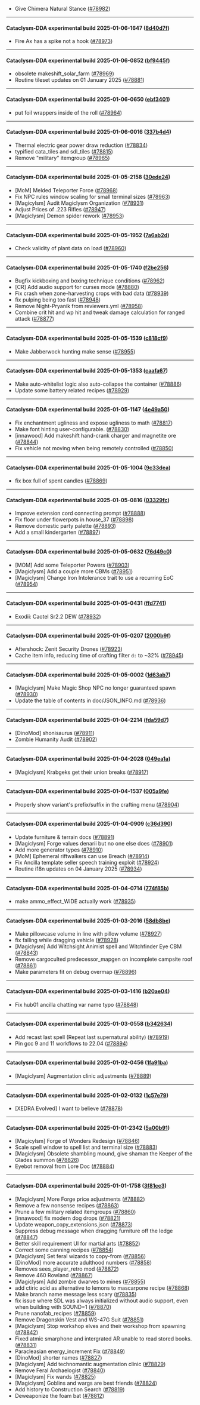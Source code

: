 * Give Chimera Natural Stance ([#78982](https://github.com/CleverRaven/Cataclysm-DDA/pull/78982))

---

#### Cataclysm-DDA experimental build 2025-01-06-1647 ([8d40d7f](https://github.com/CleverRaven/Cataclysm-DDA/releases/tag/cdda-experimental-2025-01-06-1647))

* Fire Ax has a spike not a hook ([#78973](https://github.com/CleverRaven/Cataclysm-DDA/pull/78973))

---

#### Cataclysm-DDA experimental build 2025-01-06-0852 ([bf9445f](https://github.com/CleverRaven/Cataclysm-DDA/releases/tag/cdda-experimental-2025-01-06-0852))

* obsolete makeshift_solar_farm ([#78969](https://github.com/CleverRaven/Cataclysm-DDA/pull/78969))
* Routine tileset updates on 01 January 2025 ([#78881](https://github.com/CleverRaven/Cataclysm-DDA/pull/78881))

---

#### Cataclysm-DDA experimental build 2025-01-06-0650 ([ebf3401](https://github.com/CleverRaven/Cataclysm-DDA/releases/tag/cdda-experimental-2025-01-06-0650))

* put foil wrappers inside of the roll ([#78964](https://github.com/CleverRaven/Cataclysm-DDA/pull/78964))

---

#### Cataclysm-DDA experimental build 2025-01-06-0016 ([337b4d4](https://github.com/CleverRaven/Cataclysm-DDA/releases/tag/cdda-experimental-2025-01-06-0016))

* Thermal electric gear power draw reduction ([#78834](https://github.com/CleverRaven/Cataclysm-DDA/pull/78834))
* typified cata_tiles and sdl_tiles ([#78815](https://github.com/CleverRaven/Cataclysm-DDA/pull/78815))
* Remove "military" itemgroup ([#78965](https://github.com/CleverRaven/Cataclysm-DDA/pull/78965))

---

#### Cataclysm-DDA experimental build 2025-01-05-2158 ([30ede24](https://github.com/CleverRaven/Cataclysm-DDA/releases/tag/cdda-experimental-2025-01-05-2158))

* [MoM] Melded Teleporter Force ([#78968](https://github.com/CleverRaven/Cataclysm-DDA/pull/78968))
* Fix NPC rules window scaling for small terminal sizes ([#78963](https://github.com/CleverRaven/Cataclysm-DDA/pull/78963))
* [Magicylsm] Audit Magiclysm Organization ([#78931](https://github.com/CleverRaven/Cataclysm-DDA/pull/78931))
* Adjust Prices of .223 Rifles ([#78947](https://github.com/CleverRaven/Cataclysm-DDA/pull/78947))
* [Magiclysm] Demon spider rework ([#78953](https://github.com/CleverRaven/Cataclysm-DDA/pull/78953))

---

#### Cataclysm-DDA experimental build 2025-01-05-1952 ([7a6ab2d](https://github.com/CleverRaven/Cataclysm-DDA/releases/tag/cdda-experimental-2025-01-05-1952))

* Check validity of plant data on load ([#78960](https://github.com/CleverRaven/Cataclysm-DDA/pull/78960))

---

#### Cataclysm-DDA experimental build 2025-01-05-1740 ([f2be256](https://github.com/CleverRaven/Cataclysm-DDA/releases/tag/cdda-experimental-2025-01-05-1740))

* Bugfix kickboxing and boxing technique conditions ([#78962](https://github.com/CleverRaven/Cataclysm-DDA/pull/78962))
* [CR] Add audio support for curses mode ([#78880](https://github.com/CleverRaven/Cataclysm-DDA/pull/78880))
* Fix crash when zone-harvesting crops with bad data ([#78939](https://github.com/CleverRaven/Cataclysm-DDA/pull/78939))
* fix pulping being too fast ([#78948](https://github.com/CleverRaven/Cataclysm-DDA/pull/78948))
* Remove Night-Pryanik from reviewers.yml ([#78958](https://github.com/CleverRaven/Cataclysm-DDA/pull/78958))
* Combine crit hit and wp hit and tweak damage calculation for ranged attack ([#78877](https://github.com/CleverRaven/Cataclysm-DDA/pull/78877))

---

#### Cataclysm-DDA experimental build 2025-01-05-1539 ([c818cf9](https://github.com/CleverRaven/Cataclysm-DDA/releases/tag/cdda-experimental-2025-01-05-1539))

* Make Jabberwock hunting make sense ([#78955](https://github.com/CleverRaven/Cataclysm-DDA/pull/78955))

---

#### Cataclysm-DDA experimental build 2025-01-05-1353 ([caafa67](https://github.com/CleverRaven/Cataclysm-DDA/releases/tag/cdda-experimental-2025-01-05-1353))

* Make auto-whitelist logic also auto-collapse the container ([#78886](https://github.com/CleverRaven/Cataclysm-DDA/pull/78886))
* Update some battery related recipes ([#78929](https://github.com/CleverRaven/Cataclysm-DDA/pull/78929))

---

#### Cataclysm-DDA experimental build 2025-01-05-1147 ([4e49a50](https://github.com/CleverRaven/Cataclysm-DDA/releases/tag/cdda-experimental-2025-01-05-1147))

* Fix enchantment ugliness and expose ugliness to math ([#78817](https://github.com/CleverRaven/Cataclysm-DDA/pull/78817))
* Make font hinting user-configurable. ([#78830](https://github.com/CleverRaven/Cataclysm-DDA/pull/78830))
* [innawood] Add makeshift hand-crank charger and magnetite ore ([#78844](https://github.com/CleverRaven/Cataclysm-DDA/pull/78844))
* Fix vehicle not moving when being remotely controlled ([#78850](https://github.com/CleverRaven/Cataclysm-DDA/pull/78850))

---

#### Cataclysm-DDA experimental build 2025-01-05-1004 ([9c33dea](https://github.com/CleverRaven/Cataclysm-DDA/releases/tag/cdda-experimental-2025-01-05-1004))

* fix box full of spent candles ([#78869](https://github.com/CleverRaven/Cataclysm-DDA/pull/78869))

---

#### Cataclysm-DDA experimental build 2025-01-05-0816 ([03329fc](https://github.com/CleverRaven/Cataclysm-DDA/releases/tag/cdda-experimental-2025-01-05-0816))

* Improve extension cord connecting prompt ([#78888](https://github.com/CleverRaven/Cataclysm-DDA/pull/78888))
* Fix floor under flowerpots in house_37 ([#78898](https://github.com/CleverRaven/Cataclysm-DDA/pull/78898))
* Remove domestic party palette ([#78893](https://github.com/CleverRaven/Cataclysm-DDA/pull/78893))
* Add a small kindergarten ([#78897](https://github.com/CleverRaven/Cataclysm-DDA/pull/78897))

---

#### Cataclysm-DDA experimental build 2025-01-05-0632 ([76d49c0](https://github.com/CleverRaven/Cataclysm-DDA/releases/tag/cdda-experimental-2025-01-05-0632))

* [MOM] Add some Teleporter Powers ([#78903](https://github.com/CleverRaven/Cataclysm-DDA/pull/78903))
* [Magiclysm] Add a couple more CBMs ([#78951](https://github.com/CleverRaven/Cataclysm-DDA/pull/78951))
* [Magiclysm] Change Iron Intolerance trait to use a recurring EoC ([#78954](https://github.com/CleverRaven/Cataclysm-DDA/pull/78954))

---

#### Cataclysm-DDA experimental build 2025-01-05-0431 ([ffd7741](https://github.com/CleverRaven/Cataclysm-DDA/releases/tag/cdda-experimental-2025-01-05-0431))

* Exodii: Caotel Sr2.2 DEW ([#78932](https://github.com/CleverRaven/Cataclysm-DDA/pull/78932))

---

#### Cataclysm-DDA experimental build 2025-01-05-0207 ([2000b9f](https://github.com/CleverRaven/Cataclysm-DDA/releases/tag/cdda-experimental-2025-01-05-0207))

* Aftershock: Zenit Security Drones ([#78923](https://github.com/CleverRaven/Cataclysm-DDA/pull/78923))
* Cache item info, reducing time of crafting filter `d:` to ~32% ([#78945](https://github.com/CleverRaven/Cataclysm-DDA/pull/78945))

---

#### Cataclysm-DDA experimental build 2025-01-05-0002 ([1d63ab7](https://github.com/CleverRaven/Cataclysm-DDA/releases/tag/cdda-experimental-2025-01-05-0002))

* [Magiclysm] Make Magic Shop NPC no longer guaranteed spawn ([#78930](https://github.com/CleverRaven/Cataclysm-DDA/pull/78930))
* Update the table of contents in doc/JSON_INFO.md ([#78936](https://github.com/CleverRaven/Cataclysm-DDA/pull/78936))

---

#### Cataclysm-DDA experimental build 2025-01-04-2214 ([fda59d7](https://github.com/CleverRaven/Cataclysm-DDA/releases/tag/cdda-experimental-2025-01-04-2214))

* [DinoMod] shonisaurus ([#78911](https://github.com/CleverRaven/Cataclysm-DDA/pull/78911))
* Zombie Humanity Audit ([#78902](https://github.com/CleverRaven/Cataclysm-DDA/pull/78902))

---

#### Cataclysm-DDA experimental build 2025-01-04-2028 ([049ea1a](https://github.com/CleverRaven/Cataclysm-DDA/releases/tag/cdda-experimental-2025-01-04-2028))

* [Magiclysm] Krabgeks get their union breaks ([#78917](https://github.com/CleverRaven/Cataclysm-DDA/pull/78917))

---

#### Cataclysm-DDA experimental build 2025-01-04-1537 ([005a9fe](https://github.com/CleverRaven/Cataclysm-DDA/releases/tag/cdda-experimental-2025-01-04-1537))

* Properly show variant's prefix/suffix in the crafting menu ([#78904](https://github.com/CleverRaven/Cataclysm-DDA/pull/78904))

---

#### Cataclysm-DDA experimental build 2025-01-04-0909 ([c36d390](https://github.com/CleverRaven/Cataclysm-DDA/releases/tag/cdda-experimental-2025-01-04-0909))

* Update furniture & terrain docs ([#78891](https://github.com/CleverRaven/Cataclysm-DDA/pull/78891))
* [Magiclysm] Forge values denarii but no one else does ([#78901](https://github.com/CleverRaven/Cataclysm-DDA/pull/78901))
* Add more generator types ([#78910](https://github.com/CleverRaven/Cataclysm-DDA/pull/78910))
* [MoM] Ephemeral riftwalkers can use Breach ([#78914](https://github.com/CleverRaven/Cataclysm-DDA/pull/78914))
* Fix Ancilla template seller speech training exploit ([#78924](https://github.com/CleverRaven/Cataclysm-DDA/pull/78924))
* Routine i18n updates on 04 January 2025 ([#78934](https://github.com/CleverRaven/Cataclysm-DDA/pull/78934))

---

#### Cataclysm-DDA experimental build 2025-01-04-0714 ([774f85b](https://github.com/CleverRaven/Cataclysm-DDA/releases/tag/cdda-experimental-2025-01-04-0714))

* make ammo_effect_WIDE actually work ([#78935](https://github.com/CleverRaven/Cataclysm-DDA/pull/78935))

---

#### Cataclysm-DDA experimental build 2025-01-03-2016 ([58db8be](https://github.com/CleverRaven/Cataclysm-DDA/releases/tag/cdda-experimental-2025-01-03-2016))

* Make pillowcase volume in line with pillow volume ([#78927](https://github.com/CleverRaven/Cataclysm-DDA/pull/78927))
* fix falling while dragging vehicle ([#78928](https://github.com/CleverRaven/Cataclysm-DDA/pull/78928))
* [Magiclysm] Add Witchsight Animist spell and Witchfinder Eye CBM ([#78843](https://github.com/CleverRaven/Cataclysm-DDA/pull/78843))
* Remove cargoculted predecessor_mapgen on incomplete campsite roof ([#78861](https://github.com/CleverRaven/Cataclysm-DDA/pull/78861))
* Make parameters fit on debug overmap ([#78896](https://github.com/CleverRaven/Cataclysm-DDA/pull/78896))

---

#### Cataclysm-DDA experimental build 2025-01-03-1416 ([b20ae04](https://github.com/CleverRaven/Cataclysm-DDA/releases/tag/cdda-experimental-2025-01-03-1416))

* Fix hub01 ancilla chatting var name typo ([#78848](https://github.com/CleverRaven/Cataclysm-DDA/pull/78848))

---

#### Cataclysm-DDA experimental build 2025-01-03-0558 ([b342634](https://github.com/CleverRaven/Cataclysm-DDA/releases/tag/cdda-experimental-2025-01-03-0558))

* Add recast last spell (Repeat last supernatural ability) ([#78919](https://github.com/CleverRaven/Cataclysm-DDA/pull/78919))
* Pin gcc 9 and 11 workflows to 22.04 ([#78894](https://github.com/CleverRaven/Cataclysm-DDA/pull/78894))

---

#### Cataclysm-DDA experimental build 2025-01-02-0456 ([1fa91ba](https://github.com/CleverRaven/Cataclysm-DDA/releases/tag/cdda-experimental-2025-01-02-0456))

* [Magiclysm] Augmentation clinic adjustments ([#78889](https://github.com/CleverRaven/Cataclysm-DDA/pull/78889))

---

#### Cataclysm-DDA experimental build 2025-01-02-0132 ([1c57e79](https://github.com/CleverRaven/Cataclysm-DDA/releases/tag/cdda-experimental-2025-01-02-0132))

* [XEDRA Evolved] I want to believe ([#78878](https://github.com/CleverRaven/Cataclysm-DDA/pull/78878))

---

#### Cataclysm-DDA experimental build 2025-01-01-2342 ([5a00b91](https://github.com/CleverRaven/Cataclysm-DDA/releases/tag/cdda-experimental-2025-01-01-2342))

* [Magicylsm] Forge of Wonders Redesign ([#78846](https://github.com/CleverRaven/Cataclysm-DDA/pull/78846))
*  Scale spell window to spell list and terminal size ([#78883](https://github.com/CleverRaven/Cataclysm-DDA/pull/78883))
* [Magiclysm] Obsolete shambling mound, give shaman the Keeper of the Glades summon ([#78826](https://github.com/CleverRaven/Cataclysm-DDA/pull/78826))
* Eyebot removal from Lore Doc ([#78884](https://github.com/CleverRaven/Cataclysm-DDA/pull/78884))

---

#### Cataclysm-DDA experimental build 2025-01-01-1758 ([3f81cc3](https://github.com/CleverRaven/Cataclysm-DDA/releases/tag/cdda-experimental-2025-01-01-1758))

* [Magiclysm] More Forge price adjustments ([#78882](https://github.com/CleverRaven/Cataclysm-DDA/pull/78882))
* Remove a few nonsense recipes ([#78863](https://github.com/CleverRaven/Cataclysm-DDA/pull/78863))
* Prune a few military related itemgroups ([#78860](https://github.com/CleverRaven/Cataclysm-DDA/pull/78860))
* [innawood] fix modern dog drops ([#78821](https://github.com/CleverRaven/Cataclysm-DDA/pull/78821))
* Update weapon_copy_extensions.json ([#78873](https://github.com/CleverRaven/Cataclysm-DDA/pull/78873))
* Suppress debug message when dragging furniture off the ledge ([#78847](https://github.com/CleverRaven/Cataclysm-DDA/pull/78847))
* Better skill requirement UI for martial arts ([#78852](https://github.com/CleverRaven/Cataclysm-DDA/pull/78852))
* Correct some canning recipes ([#78854](https://github.com/CleverRaven/Cataclysm-DDA/pull/78854))
* [Magiclysm] Set feral wizards to copy-from ([#78856](https://github.com/CleverRaven/Cataclysm-DDA/pull/78856))
* [DinoMod] more accurate adulthood numbers ([#78858](https://github.com/CleverRaven/Cataclysm-DDA/pull/78858))
* Removes sees_player_retro mod ([#78872](https://github.com/CleverRaven/Cataclysm-DDA/pull/78872))
* Remove 460 Rowland ([#78867](https://github.com/CleverRaven/Cataclysm-DDA/pull/78867))
* [Magiclysm] Add zombie dwarves to mines ([#78855](https://github.com/CleverRaven/Cataclysm-DDA/pull/78855))
* add ctiric acid as alternative to lemons to mascarpone recipe ([#78868](https://github.com/CleverRaven/Cataclysm-DDA/pull/78868))
* Make branch name message less scary ([#78835](https://github.com/CleverRaven/Cataclysm-DDA/pull/78835))
* fix issue where SDL was always initialized without audio support, even when building with SOUND=1 ([#78870](https://github.com/CleverRaven/Cataclysm-DDA/pull/78870))
* Prune nanofab_recipes ([#78859](https://github.com/CleverRaven/Cataclysm-DDA/pull/78859))
* Remove Dragonskin Vest and WS-47G Suit ([#78851](https://github.com/CleverRaven/Cataclysm-DDA/pull/78851))
* [Magiclysm] Stop workshop elves and their workshop from spawning ([#78842](https://github.com/CleverRaven/Cataclysm-DDA/pull/78842))
* Fixed atmic smarphone and intergrated AR unable to read stored books. ([#78831](https://github.com/CleverRaven/Cataclysm-DDA/pull/78831))
* Paracleasian energy_increment Fix ([#78849](https://github.com/CleverRaven/Cataclysm-DDA/pull/78849))
* [DinoMod] shorter names ([#78827](https://github.com/CleverRaven/Cataclysm-DDA/pull/78827))
* [Magiclysm] Add technomantic augmentation clinic ([#78829](https://github.com/CleverRaven/Cataclysm-DDA/pull/78829))
* Remove Feral Archaelogist ([#78840](https://github.com/CleverRaven/Cataclysm-DDA/pull/78840))
* [Magiclysm] Fix wands ([#78825](https://github.com/CleverRaven/Cataclysm-DDA/pull/78825))
* [Magiclysm] Goblins and wargs are best friends ([#78824](https://github.com/CleverRaven/Cataclysm-DDA/pull/78824))
* Add history to Construction Search ([#78819](https://github.com/CleverRaven/Cataclysm-DDA/pull/78819))
* Deweaponize the foam bat ([#78812](https://github.com/CleverRaven/Cataclysm-DDA/pull/78812))

